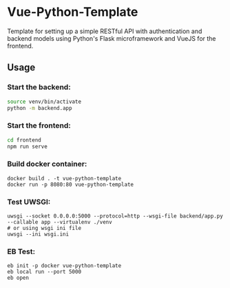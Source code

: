 # Vue-Python-Template

Template for setting up a simple RESTful API with authentication and backend models using Python's Flask microframework and VueJS for the frontend.

## Usage

### Start the backend:

```bash
source venv/bin/activate
python -m backend.app
```

### Start the frontend:

```bash
cd frontend
npm run serve
```

### Build docker container:

```
docker build . -t vue-python-template
docker run -p 8080:80 vue-python-template
```

### Test UWSGI:

```
uwsgi --socket 0.0.0.0:5000 --protocol=http --wsgi-file backend/app.py --callable app --virtualenv ./venv
# or using wsgi ini file
uwsgi --ini wsgi.ini
```

### EB Test:

```
eb init -p docker vue-python-template
eb local run --port 5000
eb open
```
